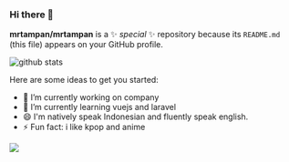 
### Hi there 👋


**mrtampan/mrtampan** is a ✨ _special_ ✨ repository because its `README.md` (this file) appears on your GitHub profile.

![github stats](https://github-readme-stats.vercel.app/api?username=mrtampan&show_icons=true)

Here are some ideas to get you started:

- 🔭 I’m currently working on company
- 🌱 I’m currently learning vuejs and laravel
- 😄 I'm natively speak Indonesian and fluently speak english.
- ⚡ Fun fact: i like kpop and anime

<img src="https://github-readme-stats.vercel.app/api/top-langs/?username=mrtampan">

